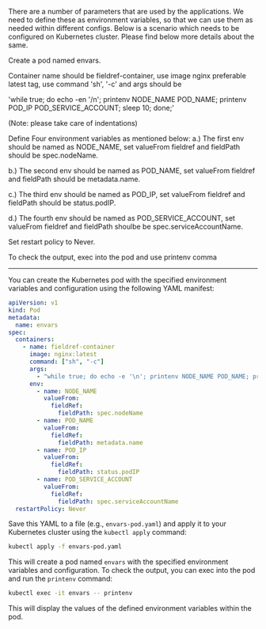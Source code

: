 There are a number of parameters that are used by the applications. We need to define these as environment variables, so that we can use them as needed within different configs. Below is a scenario which needs to be configured on Kubernetes cluster. Please find below more details about the same.


Create a pod named envars.

Container name should be fieldref-container, use image nginx preferable latest tag, use command 'sh', '-c' and args should be

'while true; do echo -en '/n'; printenv NODE_NAME POD_NAME; printenv POD_IP POD_SERVICE_ACCOUNT; sleep 10; done;'

(Note: please take care of indentations)

Define Four environment variables as mentioned below:
a.) The first env should be named as NODE_NAME, set valueFrom fieldref and fieldPath should be spec.nodeName.

b.) The second env should be named as POD_NAME, set valueFrom fieldref and fieldPath should be metadata.name.

c.) The third env should be named as POD_IP, set valueFrom fieldref and fieldPath should be status.podIP.

d.) The fourth env should be named as POD_SERVICE_ACCOUNT, set valueFrom fieldref and fieldPath shoulbe be spec.serviceAccountName.

Set restart policy to Never.

To check the output, exec into the pod and use printenv comma


--------------------------

You can create the Kubernetes pod with the specified environment variables and configuration using the following YAML manifest:

```yaml
apiVersion: v1
kind: Pod
metadata:
  name: envars
spec:
  containers:
    - name: fieldref-container
      image: nginx:latest
      command: ["sh", "-c"]
      args:
        - "while true; do echo -e '\n'; printenv NODE_NAME POD_NAME; printenv POD_IP POD_SERVICE_ACCOUNT; sleep 10; done;"
      env:
        - name: NODE_NAME
          valueFrom:
            fieldRef:
              fieldPath: spec.nodeName
        - name: POD_NAME
          valueFrom:
            fieldRef:
              fieldPath: metadata.name
        - name: POD_IP
          valueFrom:
            fieldRef:
              fieldPath: status.podIP
        - name: POD_SERVICE_ACCOUNT
          valueFrom:
            fieldRef:
              fieldPath: spec.serviceAccountName
  restartPolicy: Never
```

Save this YAML to a file (e.g., `envars-pod.yaml`) and apply it to your Kubernetes cluster using the `kubectl apply` command:

```bash
kubectl apply -f envars-pod.yaml
```

This will create a pod named `envars` with the specified environment variables and configuration. To check the output, you can exec into the pod and run the `printenv` command:

```bash
kubectl exec -it envars -- printenv
```

This will display the values of the defined environment variables within the pod.